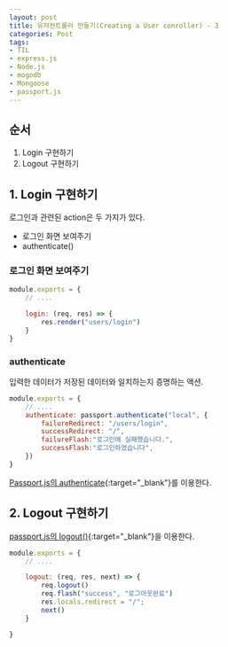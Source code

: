 ```yaml
---
layout: post 
title: 유저컨트롤러 만들기(Creating a User conroller) - 3
categories: Post
tags: 
- TIL
- express.js
- Node.js
- mogodb
- Mongoose
- passport.js
---
```


## 순서

1. Login 구현하기
2. Logout 구현하기

## 1. Login 구현하기

로그인과 관련된 action은 두 가지가 있다.

- 로그인 화면 보여주기
- authenticate()

### 로그인 화면 보여주기

```javascript
module.exports = {
    // ....

    login: (req, res) => {
        res.render("users/login")
    }
}
```

### authenticate

입력한 데이터가 저장된 데이터와 일치하는지 증명하는 액션.

```javascript
module.exports = {
    // ....
    authenticate: passport.authenticate("local", {
        failureRedirect: "/users/login",
        successRedirect: "/",
        failureFlash:"로그인에 실패했습니다.",
        successFlash:"로그인하였습니다",
    })
}
```

[Passport.js의 authenticate](http://www.passportjs.org/docs/authenticate/){:target="_blank"}를 이용한다.

## 2. Logout 구현하기

[passport.js의 logout()](http://www.passportjs.org/docs/logout/){:target="_blank"}을 이용한다.

```javascript
module.exports = {
    // ....

    logout: (req, res, next) => {
        req.logout()
        req.flash("success", "로그아웃완료")
        res.locals.redirect = "/";
        next()
    }

}
```
